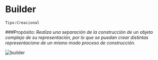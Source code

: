 # Builder

```
Tipo:Creacional
```
###Propósito:
_Realiza una separación de la construcción de un objeto complejo de su representación, por lo que se puedan crear distintas representacione de un mismo modo proceso de construcción._

![builder](https://user-images.githubusercontent.com/42217739/46638249-9b07ac80-cb25-11e8-95cf-ce913fb1271d.png)
